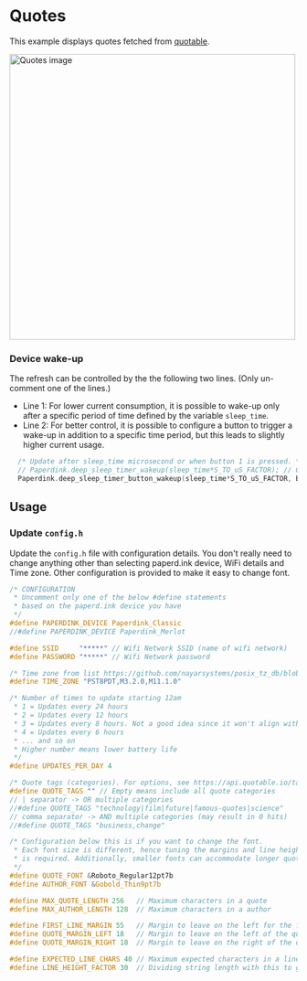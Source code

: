 # Quotes

This example displays quotes fetched from [quotable](https://github.com/lukePeavey/quotable).

<img src="Quotes.png" width="500" alt="Quotes image">

### Device wake-up

The refresh can be controlled by the the following two lines. (Only un-comment one of the lines.)

- Line 1: For lower current consumption, it is possible to wake-up only after a specific period of time defined by the variable `sleep_time`.
- Line 2: For better control, it is possible to configure a button to trigger a wake-up in addition to a specific time period, but this leads to slightly higher current usage.

```c
  /* Update after sleep_time microsecond or when button 1 is pressed. */
  // Paperdink.deep_sleep_timer_wakeup(sleep_time*S_TO_uS_FACTOR); // Consumes lower current
  Paperdink.deep_sleep_timer_button_wakeup(sleep_time*S_TO_uS_FACTOR, BUTTON_1_PIN); // Consumes higher current
```

## Usage

### Update `config.h`

Update the `config.h` file with configuration details.
You don't really need to change anything other than selecting paperd.ink device, WiFi details and Time zone.
Other configuration is provided to make it easy to change font.

```c
/* CONFIGURATION
 * Uncomment only one of the below #define statements
 * based on the paperd.ink device you have
 */
#define PAPERDINK_DEVICE Paperdink_Classic
//#define PAPERDINK_DEVICE Paperdink_Merlot

#define SSID     "*****" // Wifi Network SSID (name of wifi network)
#define PASSWORD "*****" // Wifi Network password

/* Time zone from list https://github.com/nayarsystems/posix_tz_db/blob/master/zones.csv */
#define TIME_ZONE "PST8PDT,M3.2.0,M11.1.0"

/* Number of times to update starting 12am
 * 1 = Updates every 24 hours
 * 2 = Updates every 12 hours
 * 3 = Updates every 8 hours. Not a good idea since it won't align with day changes.
 * 4 = Updates every 6 hours
 * ... and so on
 * Higher number means lower battery life
 */
#define UPDATES_PER_DAY 4

/* Quote tags (categories). For options, see https://api.quotable.io/tags */
#define QUOTE_TAGS "" // Empty means include all quote categories
// | separator -> OR multiple categories
//#define QUOTE_TAGS "technology|film|future|famous-quotes|science"
// comma separator -> AND multiple categories (may result in 0 hits)
//#define QUOTE_TAGS "business,change"

/* Configuration below this is if you want to change the font.
 * Each font size is different, hence tuning the margins and line height
 * is required. Additionally, smaller fonts can accommodate longer quotes.
 */
#define QUOTE_FONT &Roboto_Regular12pt7b
#define AUTHOR_FONT &Gobold_Thin9pt7b

#define MAX_QUOTE_LENGTH 256   // Maximum characters in a quote
#define MAX_AUTHOR_LENGTH 128  // Maximum characters in a author

#define FIRST_LINE_MARGIN 55   // Margin to leave on the left for the first line (in pixels)
#define QUOTE_MARGIN_LEFT 18   // Margin to leave on the left of the quote 2nd line onwards (in pixels)
#define QUOTE_MARGIN_RIGHT 18  // Margin to leave on the right of the quote (in pixels)

#define EXPECTED_LINE_CHARS 40 // Maximum expected characters in a line
#define LINE_HEIGHT_FACTOR 30  // Dividing string length with this to get number of lines
```
